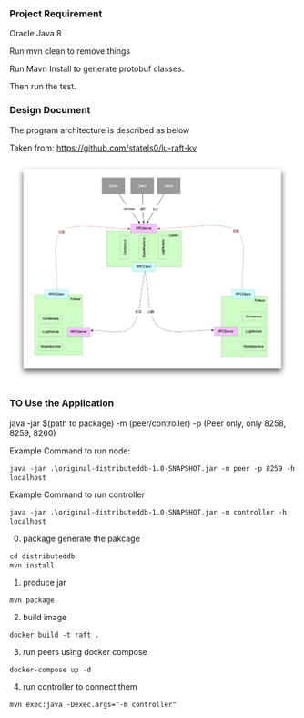 ### Project Requirement ###
Oracle Java 8

Run mvn clean to remove things

Run Mavn Install to generate protobuf classes.

Then run the test. 

### Design Document ###
The program architecture is described as below

Taken from: https://github.com/stateIs0/lu-raft-kv

![Architecture](./design.png)

### TO Use the Application
java -jar $(path to package) -m (peer/controller) -p (Peer only, only 8258, 8259, 8260)

Example Command to run node:
```shell script
java -jar .\original-distributeddb-1.0-SNAPSHOT.jar -m peer -p 8259 -h localhost
```

Example Command to run controller
```shell script
java -jar .\original-distributeddb-1.0-SNAPSHOT.jar -m controller -h localhost
```


0. package generate the pakcage
```
cd distributeddb
mvn install
```

1. produce jar
```
mvn package
```

2. build image
```
docker build -t raft .
```

3. run peers using docker compose
```
docker-compose up -d
```

4. run controller to connect them
```
mvn exec:java -Dexec.args="-m controller"
```